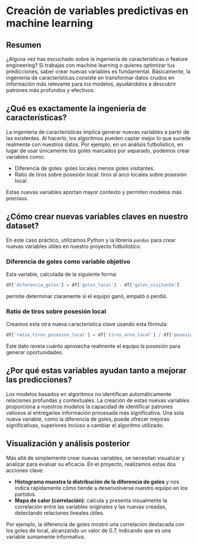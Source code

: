 # Creación de variables predictivas en machine learning

## Resumen

¿Alguna vez has escuchado sobre la ingeniería de características o feature engineering? Si trabajas con machine learning o quieres optimizar tus predicciones, saber crear nuevas variables es fundamental. Básicamente, la ingeniería de características consiste en transformar datos crudos en información más relevante para los modelos, ayudándolos a descubrir patrones más profundos y efectivos.

## ¿Qué es exactamente la ingeniería de características?
La ingeniería de características implica generar nuevas variables a partir de las existentes. Al hacerlo, los algoritmos pueden captar mejor lo que sucede realmente con nuestros datos. Por ejemplo, en un análisis futbolístico, en lugar de usar únicamente los goles marcados por separado, podemos crear variables como:

* Diferencia de goles: goles locales menos goles visitantes.
* Ratio de tiros sobre posesión local: tiros al arco locales sobre posesión local.

Estas nuevas variables aportan mayor contexto y permiten modelos más precisos.

## ¿Cómo crear nuevas variables claves en nuestro dataset?
En este caso práctico, utilizamos Python y la librería `pandas` para crear nuevas variables útiles en nuestro proyecto futbolístico.

### Diferencia de goles como variable objetivo
Esta variable, calculada de la siguiente forma:

```Python
df['diferencia_goles'] = df['goles_local'] - df['goles_visitante']
```

permite determinar claramente si el equipo ganó, empató o perdió.

### Ratio de tiros sobre posesión local
Creamos esta otra nueva característica clave usando esta fórmula:

```Python
df['ratio_tiros_posesion_local'] = df['tiros_arco_local'] / df['posesion_local']
```

Este dato revela cuánto aprovecha realmente el equipo la posesión para generar oportunidades.

## ¿Por qué estas variables ayudan tanto a mejorar las predicciones?
Los modelos basados en algoritmos no identifican automáticamente relaciones profundas y contextuales. La creación de estas nuevas variables proporciona a nuestros modelos la capacidad de identificar patrones valiosos al entregarles información procesada más significativa. Una sola nueva variable, como la diferencia de goles, puede ofrecer mejoras significativas, superiores incluso a cambiar el algoritmo utilizado.

## Visualización y análisis posterior
Más allá de simplemente crear nuevas variables, se necesitan visualizar y analizar para evaluar su eficacia. En el proyecto, realizamos estas dos acciones clave:

* **Histograma muestra la distribución de la diferencia de goles** y nos indica rápidamente cómo tiende a desenvolverse nuestro equipo en los partidos.
* **Mapa de calor (correlación)**: calcula y presenta visualmente la correlación entre las variables originales y las nuevas creadas, detectando relaciones lineales útiles.

Por ejemplo, la diferencia de goles mostró una correlación destacada con los goles de local, alcanzando un valor de 0.7, indicando que es una variable sumamente informativa.